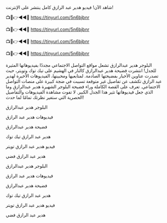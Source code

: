 شاهد الآن! فيديو هدير عبد الرازق كامل ينتشر على الإنترنت!


📺📱👉◄◄🔴  https://tinyurl.com/5n6bjbnr

📺📱👉◄◄🔴  https://tinyurl.com/5n6bjbnr

📺📱👉◄◄🔴  https://tinyurl.com/5n6bjbnr

📺📱👉◄◄🔴  https://tinyurl.com/5n6bjbnr


البلوجر هدير عبدالرازق تشعل مواقع التواصل الاجتماعي مجددًا بفيديوهاتها المثيرة للجدل! انتشرت فضيحة هدير عبدالرازق كالنار في الهشيم على تيك توك وتويتر، حيث تصدرت عناوين الأخبار بفضيحتها الصادمة. لمتابعيها ومحبينها، الفيديوهات الأخيرة لهدير عبد الرازق تكشف عن تفاصيل غير متوقعة تسببت في ضجة كبيرة على منصات التواصل الاجتماعي. تعرف على القصة الكاملة وراء فضيحة البلوجر الشهيرة هدير عبدالرازق وما الذي جعل فيديوهاتها تثير هذا الجدل الكبير. لا تفوت مشاهدة الفيديوهات والتفاصيل الحصرية التي ستغير نظرتك تمامًا لما حدث!

البلوجر هدير عبدالرازق

فيديوهات هدير عبد الرازق

فضيحة هدير عبدالرازق

هدير عبد الرازق تيك توك

فيديو هدير عبد الرازق تويتر

هدير عبد الرازق فضي

البلوجر هدير عبدالرازق

فيديوهات هدير عبد الرازق

فضيحة هدير عبدالرازق

هدير عبد الرازق تيك توك

فيديو هدير عبد الرازق تويتر

هدير عبد الرازق فضي
